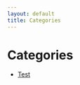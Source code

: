 ```yaml
---
layout: default
title: Categories
---
```


<div class="post">
	<h1 class="pageTitle">Categories</h1>
	<ul>
		<li><a href="./Test">Test</a></li>
	</ul>
</div>
